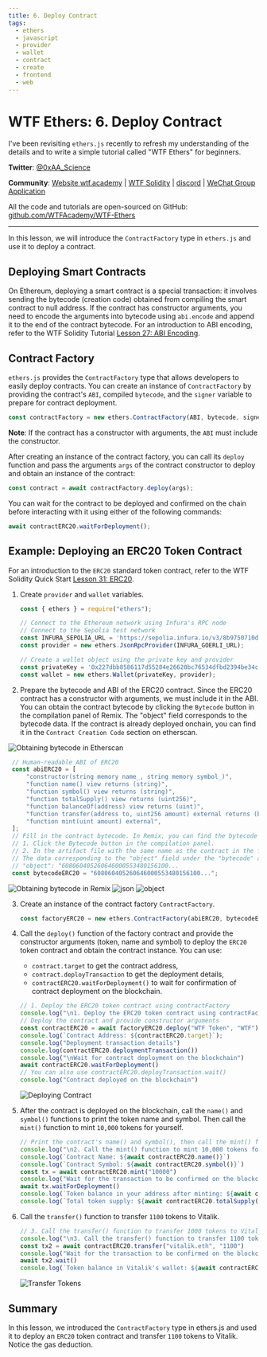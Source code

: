 ```yaml
---
title: 6. Deploy Contract
tags:
  - ethers
  - javascript
  - provider
  - wallet
  - contract
  - create
  - frontend
  - web
---
```


# WTF Ethers: 6. Deploy Contract

I've been revisiting `ethers.js` recently to refresh my understanding of the details and to write a simple tutorial called "WTF Ethers" for beginners.

**Twitter**: [@0xAA_Science](https://twitter.com/0xAA_Science)

**Community**: [Website wtf.academy](https://wtf.academy) | [WTF Solidity](https://github.com/AmazingAng/WTFSolidity) | [discord](https://discord.gg/5akcruXrsk) | [WeChat Group Application](https://docs.google.com/forms/d/e/1FAIpQLSe4KGT8Sh6sJ7hedQRuIYirOoZK_85miz3dw7vA1-YjodgJ-A/viewform?usp=sf_link)

All the code and tutorials are open-sourced on GitHub: [github.com/WTFAcademy/WTF-Ethers](https://github.com/WTFAcademy/WTF-Ethers)

-----

In this lesson, we will introduce the `ContractFactory` type in `ethers.js` and use it to deploy a contract.

## Deploying Smart Contracts

On Ethereum, deploying a smart contract is a special transaction: it involves sending the bytecode (creation code) obtained from compiling the smart contract to null address. If the contract has constructor arguments, you need to encode the arguments into bytecode using `abi.encode` and append it to the end of the contract bytecode. For an introduction to ABI encoding, refer to the WTF Solidity Tutorial [Lesson 27: ABI Encoding](https://www.wtf.academy/solidity-advanced/ABIEncode/).

## Contract Factory

`ethers.js` provides the `ContractFactory` type that allows developers to easily deploy contracts. You can create an instance of `ContractFactory` by providing the contract's `ABI`, compiled `bytecode`, and the `signer` variable to prepare for contract deployment.

```js
const contractFactory = new ethers.ContractFactory(ABI, bytecode, signer);
```

**Note**: If the contract has a constructor with arguments, the `ABI` must include the constructor.

After creating an instance of the contract factory, you can call its `deploy` function and pass the arguments `args` of the contract constructor to deploy and obtain an instance of the contract:

```js
const contract = await contractFactory.deploy(args);
```

You can wait for the contract to be deployed and confirmed on the chain before interacting with it using either of the following commands:

```js
await contractERC20.waitForDeployment();
```

## Example: Deploying an ERC20 Token Contract

For an introduction to the `ERC20` standard token contract, refer to the WTF Solidity Quick Start [Lesson 31: ERC20](https://github.com/AmazingAng/WTFSolidity/blob/main/31_ERC20/readme.md).

1. Create `provider` and `wallet` variables.
    ```js
    const { ethers } = require("ethers");

    // Connect to the Ethereum network using Infura's RPC node
    // Connect to the Sepolia test network
    const INFURA_SEPOLIA_URL = 'https://sepolia.infura.io/v3/8b9750710d56460d940aeff47967c4ba';
    const provider = new ethers.JsonRpcProvider(INFURA_GOERLI_URL);

    // Create a wallet object using the private key and provider
    const privateKey = '0x227dbb8586117d55284e26620bc76534dfbd2394be34cf4a09cb775d593b6f2b';
    const wallet = new ethers.Wallet(privateKey, provider);
    ```

2. Prepare the bytecode and ABI of the ERC20 contract. Since the ERC20 contract has a constructor with arguments, we must include it in the ABI. You can obtain the contract bytecode by clicking the `Bytecode` button in the compilation panel of Remix. The "object" field corresponds to the bytecode data. If the contract is already deployed onchain, you can find it in the `Contract Creation Code` section on etherscan.

![Obtaining bytecode in Etherscan ](img/6-0.png)

   ```js
    // Human-readable ABI of ERC20
    const abiERC20 = [
        "constructor(string memory name_, string memory symbol_)",
        "function name() view returns (string)",
        "function symbol() view returns (string)",
        "function totalSupply() view returns (uint256)",
        "function balanceOf(address) view returns (uint)",
        "function transfer(address to, uint256 amount) external returns (bool)",
        "function mint(uint amount) external",
    ];
    // Fill in the contract bytecode. In Remix, you can find the bytecode in two places:
    // 1. Click the Bytecode button in the compilation panel.
    // 2. In the artifact file with the same name as the contract in the file panel's artifact folder.
    // The data corresponding to the "object" field under the "bytecode" attribute is the bytecode, which is quite long, starting with 608060
    // "object": "608060405260646000553480156100...
    const bytecodeERC20 = "608060405260646000553480156100...";
   ```

![Obtaining bytecode in Remix](img/6-1.png)
![json](img/json.jpg)
![object](img/object.jpg)

3. Create an instance of the contract factory `ContractFactory`.

    ```js
    const factoryERC20 = new ethers.ContractFactory(abiERC20, bytecodeERC20, wallet);
    ```

4. Call the `deploy()` function of the factory contract and provide the constructor arguments (token, name and symbol) to deploy the `ERC20` token contract and obtain the contract instance. You can use:
    - `contract.target` to get the contract address,
    - `contract.deployTransaction` to get the deployment details,
    - `contractERC20.waitForDeployment()` to wait for confirmation of contract deployment on the blockchain.

    ```js
    // 1. Deploy the ERC20 token contract using contractFactory
    console.log("\n1. Deploy the ERC20 token contract using contractFactory")
    // Deploy the contract and provide constructor arguments
    const contractERC20 = await factoryERC20.deploy("WTF Token", "WTF")
    console.log(`Contract Address: ${contractERC20.target}`);
    console.log("Deployment transaction details")
    console.log(contractERC20.deploymentTransaction())
    console.log("\nWait for contract deployment on the blockchain")
    await contractERC20.waitForDeployment()
    // You can also use contractERC20.deployTransaction.wait()
    console.log("Contract deployed on the blockchain")
    ```

    ![Deploying Contract](img/6-2.png)

5. After the contract is deployed on the blockchain, call the `name()` and `symbol()` functions to print the token name and symbol. Then call the `mint()` function to mint `10,000` tokens for yourself.

    ```js
    // Print the contract's name() and symbol(), then call the mint() function to mint 10,000 tokens for your address
    console.log("\n2. Call the mint() function to mint 10,000 tokens for your address")
    console.log(`Contract Name: ${await contractERC20.name()}`)
    console.log(`Contract Symbol: ${await contractERC20.symbol()}`)
    const tx = await contractERC20.mint("10000")
    console.log("Wait for the transaction to be confirmed on the blockchain")
    await tx.waitForDeployment()
    console.log(`Token balance in your address after minting: ${await contractERC20.balanceOf(wallet)}`)
    console.log(`Total token supply: ${await contractERC20.totalSupply()}`)
    ```

6. Call the `transfer()` function to transfer `1100` tokens to Vitalik.

    ```js
    // 3. Call the transfer() function to transfer 1000 tokens to Vitalik
    console.log("\n3. Call the transfer() function to transfer 1100 tokens to Vitalik")
    const tx2 = await contractERC20.transfer("vitalik.eth", "1100")
    console.log("Wait for the transaction to be confirmed on the blockchain")
    await tx2.wait()
    console.log(`Token balance in Vitalik's wallet: ${await contractERC20.balanceOf("vitalik.eth")}`)
    ```

    ![Transfer Tokens](img/6-3.png)
   
## Summary

In this lesson, we introduced the `ContractFactory` type in ethers.js and used it to deploy an `ERC20` token contract and transfer `1100` tokens to Vitalik. Notice the gas deduction. 
